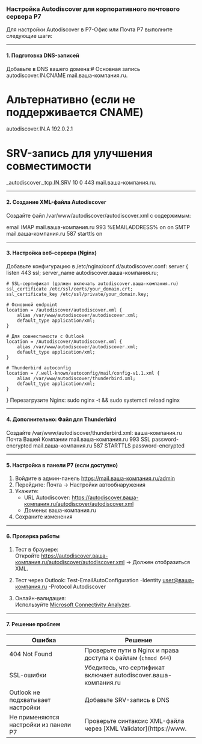 ### Настройка Autodiscover для корпоративного почтового сервера Р7

Для настройки Autodiscover в Р7-Офис или Почта Р7 выполните следующие шаги:

---

#### 1. Подготовка DNS-записей
Добавьте в DNS вашего домена:# Основная запись
autodiscover.IN.CNAME mail.ваша-компания.ru.

# Альтернативно (если не поддерживается CNAME)
autodiscover.IN.A 192.0.2.1

# SRV-запись для улучшения совместимости
_autodiscover._tcp.IN.SRV 10 0 443 mail.ваша-компания.ru.

---

#### 2. Создание XML-файла Autodiscover
Создайте файл /var/www/autodiscover/autodiscover.xml с содержимым:
<?xml version="1.0" encoding="UTF-8"?>
<Autodiscover xmlns="http://schemas.microsoft.com/exchange/autodiscover/responseschema/2006">
  <Response>
    <Account>
      <AccountType>email</AccountType>
      <Protocol>
        <Type>IMAP</Type>
        <Server>mail.ваша-компания.ru</Server>
        <Port>993</Port>
        <LoginName>%EMAILADDRESS%</LoginName>
        <SSL>on</SSL>
        <AuthRequired>on</AuthRequired>
      </Protocol>
      <Protocol>
        <Type>SMTP</Type>
        <Server>mail.ваша-компания.ru</Server>
        <Port>587</Port>
        <SSL>starttls</SSL>
        <AuthRequired>on</AuthRequired>
      </Protocol>
    </Account>
  </Response>
</Autodiscover>

---

#### 3. Настройка веб-сервера (Nginx)
Добавьте конфигурацию в /etc/nginx/conf.d/autodiscover.conf:
server {
    listen 443 ssl;
    server_name autodiscover.ваша-компания.ru;

    # SSL-сертификат (должен включать autodiscover.ваша-компания.ru)
    ssl_certificate /etc/ssl/certs/your_domain.crt;
    ssl_certificate_key /etc/ssl/private/your_domain.key;

    # Основной endpoint
    location = /autodiscover/autodiscover.xml {
        alias /var/www/autodiscover/autodiscover.xml;
        default_type application/xml;
    }

    # Для совместимости с Outlook
    location = /Autodiscover/Autodiscover.xml {
        alias /var/www/autodiscover/autodiscover.xml;
        default_type application/xml;
    }

    # Thunderbird autoconfig
    location = /.well-known/autoconfig/mail/config-v1.1.xml {
        alias /var/www/autodiscover/thunderbird.xml;
        default_type application/xml;
    }
}
Перезагрузите Nginx:  sudo nginx -t && sudo systemctl reload nginx

---

#### 4. Дополнительно: Файл для Thunderbird
Создайте /var/www/autodiscover/thunderbird.xml:<?xml version="1.0"?>
<clientConfig version="1.1">
  <emailProvider id="ваша-компания.ru">
    <domain>ваша-компания.ru</domain>
    <displayName>Почта Вашей Компании</displayName>
    <incomingServer type="imap">
      <hostname>mail.ваша-компания.ru</hostname>
      <port>993</port>
      <socketType>SSL</socketType>
      <authentication>password-encrypted</authentication>
    </incomingServer>
    <outgoingServer type="smtp">
      <hostname>mail.ваша-компания.ru</hostname>
      <port>587</port>
      <socketType>STARTTLS</socketType>
      <authentication>password-encrypted</authentication>
    </outgoingServer>
  </emailProvider>
</clientConfig>

---

#### 5. Настройка в панели Р7 (если доступно)
1. Войдите в админ-панель https://mail.ваша-компания.ru/admin
2. Перейдите: Почта → Настройки автообнаружения
3. Укажите:
   - URL Autodiscover: https://autodiscover.ваша-компания.ru/autodiscover/autodiscover.xml
   - Домены: ваша-компания.ru
4. Сохраните изменения

---

#### 6. Проверка работы
1. Тест в браузере:  
   Откройте https://autodiscover.ваша-компания.ru/autodiscover/autodiscover.xml → Должен отобразиться XML.

2. Тест через Outlook:
     Test-EmailAutoConfiguration -Identity user@ваша-компания.ru -Protocol Autodiscover
   
3. Онлайн-валидация:  
   Используйте [Microsoft Connectivity Analyzer](https://testconnectivity.microsoft.com).

---

#### 7. Решение проблем
| Ошибка | Решение |
|-------|---------|
| 404 Not Found | Проверьте пути в Nginx и права доступа к файлам (`chmod 644`) |
| SSL-ошибки | Убедитесь, что сертификат включает autodiscover.ваша-компания.ru |
| Outlook не подхватывает настройки | Добавьте SRV-запись в DNS |
| Не применяются настройки из панели Р7 | Проверьте синтаксис XML-файла через [XML Validator](https://www.
